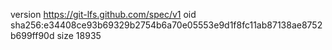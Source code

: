 version https://git-lfs.github.com/spec/v1
oid sha256:e34408ce93b69329b2754b6a70e05553e9d1f8fc11ab87138ae8752b699ff90d
size 18935
